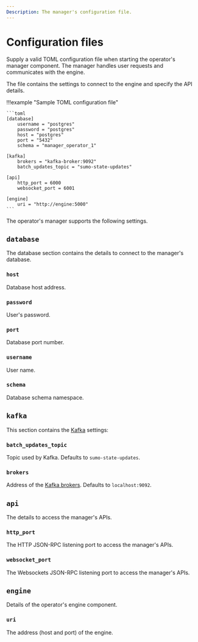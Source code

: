 ```yaml
---
Description: The manager's configuration file.
---
```


# Configuration files

Supply a valid TOML configuration file when starting the operator's manager component. The manager
handles user requests and communicates with the engine.

The file contains the settings to connect to the engine and specify the API details.

!!!example "Sample TOML configuration file"

    ```toml
    [database]
        username = "postgres"
        password = "postgres"
        host = "postgres"
        port = "5432"
        schema = "manager_operator_1"

    [kafka]
        brokers = "kafka-broker:9092"
        batch_updates_topic = "sumo-state-updates"

    [api]
        http_port = 6000
        websocket_port = 6001

    [engine]
        uri = "http://engine:5000"
    ```

The operator's manager supports the following settings.

## `database`

The database section contains the details to connect to the manager's database.

### `host`

Database host address.

### `password`

User's password.

### `port`

Database port number.

### `username`

User name.

### `schema`

Database schema namespace.

## `kafka`

This section contains the [Kafka](https://kafka.apache.org/) settings:

### `batch_updates_topic`

Topic used by Kafka. Defaults to `sumo-state-updates`.

### `brokers`

Address of the [Kafka brokers]. Defaults to `localhost:9092`.

## `api`

The details to access the manager's APIs.

### `http_port`

The  HTTP JSON-RPC listening port to access the manager's APIs.

### `websocket_port`

The Websockets JSON-RPC listening port to access the manager's APIs.

## `engine`

Details of the operator's engine component.

### `uri`

The address (host and port) of the engine.

<!-- links -->
[Kafka brokers]: https://jaceklaskowski.gitbooks.io/apache-kafka/content/kafka-properties-bootstrap-servers.html
